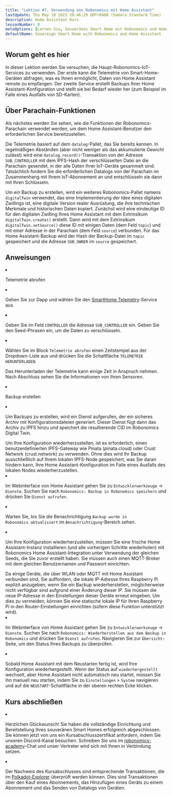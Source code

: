 ```yaml
---
title: "Lektion #7, Verwendung von Robonomics mit Home Assistant"
lastUpdate: Thu May 18 2023 10:46:29 GMT+0400 (Samara Standard Time)
description: Home Assistant Kurs
lessonNumber: 8
metaOptions: [Lernen Sie, Souveränes Smart Home mit Robonomics und Home Assistant]
defaultName: Sovereign Smart Home with Robonomics and Home Assistant
---
```


## Worum geht es hier

In dieser Lektion werden Sie versuchen, die Haupt-Robonomics-IoT-Services zu verwenden. Der erste kann die Telemetrie von Smart-Home-Geräten abfragen, was es Ihnen ermöglicht, Daten von Home Assistant remote zu empfangen. Der zweite Service erstellt Backups Ihrer Home Assistant-Konfiguration und stellt sie bei Bedarf wieder her (zum Beispiel im Falle eines Ausfalls von SD-Karten).


## Über Parachain-Funktionen

Als nächstes werden Sie sehen, wie die Funktionen der Robonomics-Parachain verwendet werden, um dem Home Assistant-Benutzer den erforderlichen Service bereitzustellen. 

Die Telemetrie basiert auf dem <code>datalog</code>-Pallet, das Sie bereits kennen. In regelmäßigen Abständen (aber nicht weniger als das akkumulierte Gewicht zulässt) wird eine <code>datalog.record()</code>-Transaktion von der Adresse <code>SUB_CONTROLLER</code> mit dem IPFS-Hash der verschlüsselten Datei an die Parachain gesendet, in der alle Daten Ihrer IoT-Geräte gesammelt sind. Tatsächlich fordern Sie die erforderlichen Datalogs von der Parachain im Zusammenhang mit Ihrem IoT-Abonnement an und entschlüsseln sie dann mit Ihren Schlüsseln.

Um ein Backup zu erstellen, wird ein weiteres Robonomics-Pallet namens <code>digitalTwin</code> verwendet, das eine Implementierung der Idee eines digitalen Zwillings ist, eine digitale Version realer Ausrüstung, die ihre technischen Merkmale und historischen Daten kopiert. Zunächst wird eine eindeutige ID für den digitalen Zwilling Ihres Home Assistant mit dem Extrinsikum <code>digitalTwin.create()</code> erstellt. Dann wird mit dem Extrinsikum <code>digitalTwin.setSource()</code> diese ID mit einigen Daten (dem Feld <code>topic</code>) und mit einer Adresse in der Parachain (dem Feld <code>source</code>) verbunden. Für das Home Assistant-Backup wird der Hash der Backup-Datei im <code>topic</code> gespeichert und die Adresse <code>SUB_OWNER</code> im <code>source</code> gespeichert.

## Anweisungen

<List type="numbers">

<li>

Telemetrie abrufen

<List>


<li>

Gehen Sie zur Dapp und wählen Sie den [SmartHome Telemetry](https://dapp.robonomics.network/#/smarthome-telemetry)-Service aus.

<LessonVideo  :videos="[{src: 'https://crustipfs.info/ipfs/Qmao9RoWcKo2qs4PAGtm5gqHzyAHJcpDqNLgciU35FJeVm', type:'mp4'}]" />

</li>

<li>

Geben Sie im Feld <code>CONTROLLER</code> die Adresse <code>SUB_CONTROLLER</code> ein. Geben Sie den Seed-Phrasen ein, um die Daten zu verschlüsseln.

</li>

<li>

Wählen Sie im Block <code>Telemetrie abrufen</code> einen Zeitstempel aus der Dropdown-Liste aus und drücken Sie die Schaltfläche <code>TELEMETRIE HERUNTERLADEN</code>.


Das Herunterladen der Telemetrie kann einige Zeit in Anspruch nehmen. Nach Abschluss sehen Sie die Informationen von Ihren Sensoren.

</li>
</List>
</li>


<li>

Backup erstellen

<List>

<li>

Um Backups zu erstellen, wird ein Dienst aufgerufen, der ein sicheres Archiv mit Konfigurationsdateien generiert. Dieser Dienst fügt dann das Archiv zu IPFS hinzu und speichert die resultierende CID im Robonomics Digital Twin.

<robo-academy-note type="warning" title="WARNING">
Um Ihre Konfiguration wiederherzustellen, ist es erforderlich, einen benutzerdefinierten IPFS-Gateway wie Pinata (pinata.cloud) oder Crust Network (crust.network) zu verwenden. Ohne dies wird Ihr Backup ausschließlich auf Ihrem lokalen IPFS-Node gespeichert, was Sie daran hindern kann, Ihre Home Assistant-Konfiguration im Falle eines Ausfalls des lokalen Nodes wiederherzustellen. 
</robo-academy-note>

<LessonVideo  :videos="[{src: 'https://crustipfs.info/ipfs/QmVo91dLaAYgFDM1vrL2PYfAffM6SGGC59ZERbfHR44tqW', type:'mp4'}]" />

</li>

<li>

Im Webinterface von Home Assistant gehen Sie zu <code>Entwicklerwerkzeuge</code> -> <code>Dienste</code>. Suchen Sie nach <code>Robonomics: Backup in Robonomics speichern</code> und drücken Sie <code>Dienst aufrufen</code>.

</li>

<li>

Warten Sie, bis Sie die Benachrichtigung <code>Backup wurde in Robonomics aktualisiert</code> im <code>Benachrichtigung</code>-Bereich sehen.

</li>

<li>

Um Ihre Konfiguration wiederherzustellen, müssen Sie eine frische Home Assistant-Instanz installieren (und alle vorherigen Schritte wiederholen) mit Robonomics Home Assistant-Integration unter Verwendung der gleichen Seeds, die Sie zuvor erstellt haben. Sie müssen auch einen MQTT-Broker mit dem gleichen Benutzernamen und Passwort einrichten.

<robo-academy-note type="warning" title="WARNING">
Da einige Geräte, die über WLAN oder MQTT mit Home Assistant verbunden sind, Sie auffordern, die lokale IP-Adresse Ihres Raspberry Pi explizit anzugeben, wenn Sie ein Backup wiederherstellen, möglicherweise nicht verfügbar sind aufgrund einer Änderung dieser IP. Sie müssen die neue IP-Adresse in den Einstellungen dieser Geräte erneut eingeben. Um dies zu vermeiden, können Sie eine statische lokale IP für Ihren Raspberry Pi in den Router-Einstellungen einrichten (sofern diese Funktion unterstützt wird).
</robo-academy-note>

<LessonVideo  :videos="[{src: 'https://crustipfs.info/ipfs/QmWmnmkXUcPXsAnQzwN3UEuki2GMYnQDx3vhgjEypCU8aR', type:'mp4'}]" />


</li>

<li>

Im Webinterface von Home Assistant gehen Sie zu <code>Entwicklerwerkzeuge</code> -> <code>Dienste</code>. Suchen Sie nach <code>Robonomics: Wiederherstellen aus dem Backup in Robonomics</code> und drücken Sie <code>Dienst aufrufen</code>. Navigieren Sie zur <code>Übersicht</code>-Seite, um den Status Ihres Backups zu überprüfen.

</li>

<li>

Sobald Home Assistant mit dem Neustarten fertig ist, wird Ihre Konfiguration wiederhergestellt. Wenn der Status auf <code>wiederhergestellt</code> wechselt, aber Home Assistant nicht automatisch neu startet, müssen Sie ihn manuell neu starten, indem Sie zu <code>Einstellungen</code> > <code>System</code> navigieren und auf die <code>NEUSTART</code>-Schaltfläche in der oberen rechten Ecke klicken.

</li>

</List>
</li>

</List>

## Kurs abschließen

<List>

<li class="flex"> 

Herzlichen Glückwunsch! Sie haben die vollständige Einrichtung und Bereitstellung Ihres souveränen Smart Homes erfolgreich abgeschlossen. Sie können jetzt von uns ein Kursabschlusszertifikat anfordern, indem Sie unseren Discord-Kanal besuchen. Schreiben Sie uns im [robonomics-academy](https://discord.com/channels/803947358492557312/803947358492557315)-Chat und unser Vertreter wird sich mit Ihnen in Verbindung setzen.
</li>

<li class="flex">

Der Nachweis des Kursabschlusses sind entsprechende Transaktionen, die im [Polkadot-Explorer](https://robonomics.subscan.io/) überprüft werden können. Dies sind Transaktionen über den Kauf eines Abonnements, das Hinzufügen eines Geräts zu einem Abonnement und das Senden von Datalogs von Geräten.

</li>

</List>